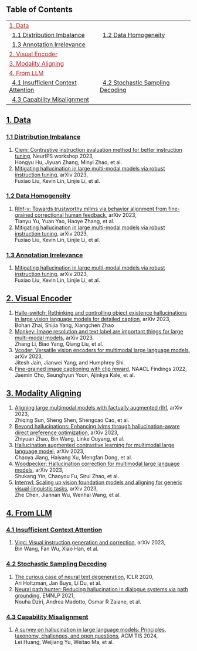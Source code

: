 ## Table of Contents
<table>
<tr><td colspan="2"><a href="#1-data" style="color:#B22222">1. Data</a></td></tr>
<tr>
  <td>&ensp;<a href="#11-distribution-imbalance">1.1 Distribution Imbalance</a></td>
  <td>&ensp;<a href="#12-data-homogeneity">1.2 Data Homogeneity</a></td>
</tr>
<tr>
  <td>&ensp;<a href="#13-annotation-irrelevance">1.3 Annotation Irrelevance</a></td>
</tr>

<tr><td colspan="2"><a href="#2-visual-encoder" style="color:#B22222">2. Visual Encoder</a></td></tr>

<tr><td colspan="2"><a href="#3-modality-aligning" style="color:#B22222">3. Modality Aligning</a></td></tr>

<tr><td colspan="2"><a href="#4-from-llm" style="color:#B22222">4. From LLM</a></td></tr>
<tr>
  <td>&ensp;<a href="#41-insufficient-context-attention">4.1 Insufficient Context Attention</a></td>
  <td>&ensp;<a href="#42-stochastic-sampling-decoding">4.2 Stochastic Sampling Decoding</a></td>
</tr>
<tr>
  <td>&ensp;<a href="#43-capability-misalignment">4.3 Capability Misalignment</a></td>
</tr>
</table>

## [1. Data](#content)
### [1.1 Distribution Imbalance](#content)
1. [Ciem: Contrastive instruction evaluation method for better instruction tuning](), NeurIPS workshop 2023, \
Hongyu Hu, Jiyuan Zhang, Minyi Zhao, et al.
1. [Mitigating hallucination in large multi-modal models via robust instruction tuning](), arXiv 2023, \
Fuxiao Liu, Kevin Lin, Linjie Li, et al.

### [1.2 Data Homogeneity](#content)
1. [Rlhf-v: Towards trustworthy mllms via behavior alignment from fine-grained correctional human feedback](), arXiv 2023, \
Tianyu Yu, Yuan Yao, Haoye Zhang, et al.
1. [Mitigating hallucination in large multi-modal models via robust instruction tuning](), arXiv 2023, \
Fuxiao Liu, Kevin Lin, Linjie Li, et al.

### [1.3 Annotation Irrelevance](#content)
1. [Mitigating hallucination in large multi-modal models via robust instruction tuning](), arXiv 2023, \
Fuxiao Liu, Kevin Lin, Linjie Li, et al.

## [2. Visual Encoder](#content)
1. [Halle-switch: Rethinking and controlling object existence hallucinations in large vision language models for detailed caption](), arXiv 2023, \
Bohan Zhai, Shijia Yang, Xiangchen Zhao
1. [Monkey: Image resolution and text label are important things for large multi-modal models](), arXiv 2023, \
Zhang Li, Biao Yang, Qiang Liu, et al.
1. [Vcoder: Versatile vision encoders for multimodal large language models](), arXiv 2023, \
Jitesh Jain, Jianwei Yang, and Humphrey Shi.
1. [Fine-grained image captioning with clip reward](), NAACL Findings 2022, \
Jaemin Cho, Seunghyun Yoon, Ajinkya Kale, et al.

## [3. Modality Aligning](#content)
1. [Aligning large multimodal models with factually augmented rlhf](), arXiv 2023, \
Zhiqing Sun, Sheng Shen, Shengcao Cao, et al.
1. [Beyond hallucinations: Enhancing lvlms through hallucination-aware direct preference optimization](), arXiv 2023, \
Zhiyuan Zhao, Bin Wang, Linke Ouyang, et al.
1. [Hallucination augmented contrastive learning for multimodal large language model](), arXiv 2023, \
Chaoya Jiang, Haiyang Xu, Mengfan Dong, et al.
1. [Woodpecker: Hallucination correction for multimodal large language models](), arXiv 2023, \
Shukang Yin, Chaoyou Fu, Sirui Zhao, et al.
1. [Internvl: Scaling up vision foundation models and aligning for generic visual-linguistic tasks](), arXiv 2023, \
Zhe Chen, Jiannan Wu, Wenhai Wang, et al.

## [4. From LLM](#content)
### [4.1 Insufficient Context Attention](#content)
1. [Vigc: Visual instruction generation and correction](), arXiv 2023, \
Bin Wang, Fan Wu, Xiao Han, et al.

### [4.2 Stochastic Sampling Decoding](#content)
1. [The curious case of neural text degeneration](), ICLR 2020, \
Ari Holtzman, Jan Buys, Li Du, et al.
1. [Neural path hunter: Reducing hallucination in dialogue systems via path grounding](), EMNLP 2021, \
Nouha Dziri, Andrea Madotto, Osmar R Zaiane, et al.

### [4.3 Capability Misalignment](#content)
1. [A survey on hallucination in large language models: Principles, taxonomy, challenges, and open questions](), ACM TIS 2024, \
Lei Huang, Weijiang Yu, Weitao Ma, et al.